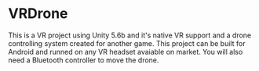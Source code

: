 # VRDrone
This is a VR project using Unity 5.6b and it's native VR support and a drone controlling system created for another game.
This project can be built for Android and runned on any VR headset avaiable on market.  You will also need a Bluetooth controller to move the drone.
